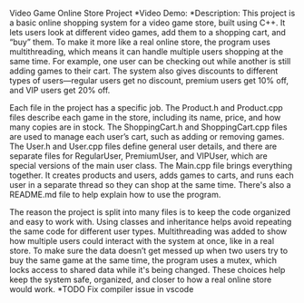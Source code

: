 Video Game Online Store Project
*Video Demo: <URL here> 
*Description: This project is a basic online shopping system for a video game store, built using C++. It lets users look at different video games, add them to a shopping cart, and “buy” them. To make it more like a real online store, the program uses multithreading, which means it can handle multiple users shopping at the same time. For example, one user can be checking out while another is still adding games to their cart. The system also gives discounts to different types of users—regular users get no discount, premium users get 10% off, and VIP users get 20% off.

Each file in the project has a specific job. The Product.h and Product.cpp files describe each game in the store, including its name, price, and how many copies are in stock. The ShoppingCart.h and ShoppingCart.cpp files are used to manage each user’s cart, such as adding or removing games. The User.h and User.cpp files define general user details, and there are separate files for RegularUser, PremiumUser, and VIPUser, which are special versions of the main user class. The Main.cpp file brings everything together. It creates products and users, adds games to carts, and runs each user in a separate thread so they can shop at the same time. There's also a README.md file to help explain how to use the program.

The reason the project is split into many files is to keep the code organized and easy to work with. Using classes and inheritance helps avoid repeating the same code for different user types. Multithreading was added to show how multiple users could interact with the system at once, like in a real store. To make sure the data doesn’t get messed up when two users try to buy the same game at the same time, the program uses a mutex, which locks access to shared data while it's being changed. These choices help keep the system safe, organized, and closer to how a real online store would work.
*TODO Fix compiler issue in vscode
